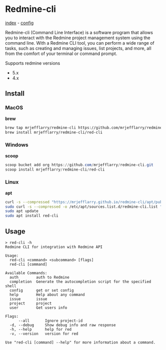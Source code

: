 # Redmine-cli

[index](./index.md) - [config](./config.md)

Redmine-cli (Command Line Interface) is a software program that allows you to interact with the Redmine project management system using the command line.
With a Redmine CLI tool, you can perform a wide range of tasks, such as creating and managing issues, list projects, and more, all from the comfort of your terminal or command prompt.

Supports redmine versions

* 5.x
* 4.x

## Install

### MacOS

**brew**

```bash
brew tap mrjefflarry/redmine-cli https://github.com/mrjefflarry/redmine-cli
brew install mrjefflarry/redmine-cli/red-cli
```

### Windows

**scoop**

```powershell
scoop bucket add org https://github.com/mrjefflarry/redmine-cli.git
scoop install mrjefflarry/redmine-cli/red-cli
```

### Linux

**apt**

```bash
curl -s --compressed "https://mrjefflarry.github.io/redmine-cli/apt/public_key.gpg" | sudo apt-key add -
sudo curl -s --compressed -o /etc/apt/sources.list.d/redmine-cli.list "https://mrjefflarry.github.io/redmine-cli/apt/redmine-cli.list"
sudo apt update
sudo apt install red-cli
```

## Usage

```
> red-cli -h
Redmine CLI for integration with Redmine API

Usage:
  red-cli <command> <subcommand> [flags]
  red-cli [command]

Available Commands:
  auth        auth to Redmine
  completion  Generate the autocompletion script for the specified shell
  config      get or set config
  help        Help about any command
  issue       issue
  project     project
  user        Get users info

Flags:
      --all       Ignore project-id
  -d, --debug     Show debug info and raw response
  -h, --help      help for red
  -v, --version   version for red

Use "red-cli [command] --help" for more information about a command.
```